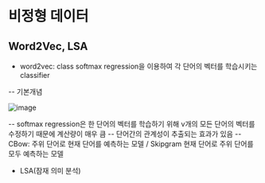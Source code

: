 # 비정형 데이터 

## Word2Vec, LSA

- word2vec: class softmax regression을 이용하여 각 단어의 벡터를 학습시키는 classifier

-- 기본개념

![image](https://user-images.githubusercontent.com/70933580/165459094-6cf61360-e51b-46e0-968d-3499303a3eb8.png)

-- softmax regression은 한 단어의 벡터를 학습하기 위해 v개의 모든 단어의 벡터를 수정하기 때문에 계산량이 매우 큼
-- 단어간의 관계성이 추출되는 효과가 있음
-- CBow: 주위 단어로 현재 단어를 예측하는 모델 / Skipgram 현재 단어로 주위 단어를 모두 예측하는 모델

- LSA(잠재 의미 분석) 
 
